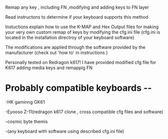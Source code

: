 Remap any key , including FN ,modifying and adding keys to  FN layer 

Read instructons to determine if your keyboard supports this method

Instuctions explain how to use the K-MAP and Hex Output files for
making your very own custom remap of keys by modifying the cfg.ini file
(cfg.ini is located in the installation directroy of your keyboard software)

The modifications are applied through the software provided 
by the manufacturer (check out 'how to' in instructions )

Personally tested on Redragon k617!
I have provided modified cfg file for K617 adding 
media keys and remappig FN 

# Probably compatible keyboards --

 -HK gaminng GK61
 
 -Eyooso Z-11(redragon k617 clone , cross compatible  cfg files and software)
 
 -cosmic  byte themis 
 
 -(any keyboard with software using described cfg.ini file)

